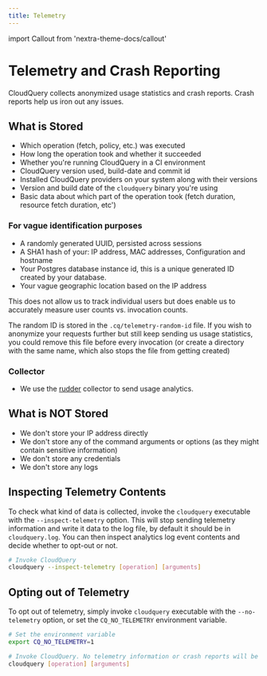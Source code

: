 ```yaml
---
title: Telemetry
---
```


import Callout from 'nextra-theme-docs/callout'

# Telemetry and Crash Reporting

CloudQuery collects anonymized usage statistics and crash reports. Crash reports help us iron out any issues.

## What is Stored

- Which operation (fetch, policy, etc.) was executed
- How long the operation took and whether it succeeded
- Whether you're running CloudQuery in a CI environment
- CloudQuery version used, build-date and commit id
- Installed CloudQuery providers on your system along with their versions
- Version and build date of the `cloudquery` binary you're using
- Basic data about which part of the operation took (fetch duration, resource fetch duration, etc')

### For vague identification purposes

- A randomly generated UUID, persisted across sessions
- A SHA1 hash of your: IP address, MAC addresses, Configuration and hostname
- Your Postgres database instance id, this is a unique generated ID created by your database.
- Your vague geographic location based on the IP address

This does not allow us to track individual users but does enable us to accurately measure user counts vs. invocation counts.

<Callout type="info">

The random ID is stored in the `.cq/telemetry-random-id` file. If you wish to anonymize your requests further but still keep sending us usage statistics, you could remove this file before every invocation (or create a directory with the same name, which also stops the file from getting created)

</Callout>

### Collector

- We use the [rudder](https://www.rudderstack.com/) collector to send usage analytics.

## What is NOT Stored

- We don't store your IP address directly
- We don't store any of the command arguments or options (as they might contain sensitive information)
- We don't store any credentials
- We don't store any logs

## Inspecting Telemetry Contents

To check what kind of data is collected, invoke the `cloudquery` executable with the `--inspect-telemetry` option. This will stop sending telemetry information and write it data to the log file, by default it should be in `cloudquery.log`. You can then inspect analytics log event contents and decide whether to opt-out or not.

```bash
# Invoke CloudQuery
cloudquery --inspect-telemetry [operation] [arguments]
```

## Opting out of Telemetry

To opt out of telemetry, simply invoke `cloudquery` executable with the `--no-telemetry` option, or set the `CQ_NO_TELEMETRY` environment variable.

```bash
# Set the environment variable
export CQ_NO_TELEMETRY=1

# Invoke CloudQuery. No telemetry information or crash reports will be sent
cloudquery [operation] [arguments]
```
